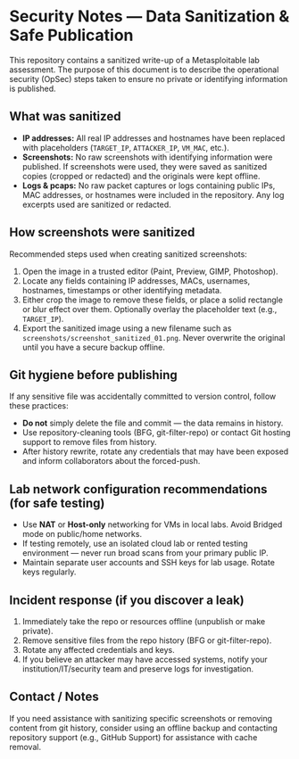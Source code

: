 # Security Notes — Data Sanitization & Safe Publication

This repository contains a sanitized write-up of a Metasploitable lab assessment. The purpose of this document is to describe the operational security (OpSec) steps taken to ensure no private or identifying information is published.

## What was sanitized
- **IP addresses:** All real IP addresses and hostnames have been replaced with placeholders (`TARGET_IP`, `ATTACKER_IP`, `VM_MAC`, etc.).  
- **Screenshots:** No raw screenshots with identifying information were published. If screenshots were used, they were saved as sanitized copies (cropped or redacted) and the originals were kept offline.  
- **Logs & pcaps:** No raw packet captures or logs containing public IPs, MAC addresses, or hostnames were included in the repository. Any log excerpts used are sanitized or redacted.

## How screenshots were sanitized
Recommended steps used when creating sanitized screenshots:
1. Open the image in a trusted editor (Paint, Preview, GIMP, Photoshop).  
2. Locate any fields containing IP addresses, MACs, usernames, hostnames, timestamps or other identifying metadata.  
3. Either crop the image to remove these fields, or place a solid rectangle or blur effect over them. Optionally overlay the placeholder text (e.g., `TARGET_IP`).  
4. Export the sanitized image using a new filename such as `screenshots/screenshot_sanitized_01.png`. Never overwrite the original until you have a secure backup offline.

## Git hygiene before publishing
If any sensitive file was accidentally committed to version control, follow these practices:
- **Do not** simply delete the file and commit — the data remains in history.  
- Use repository-cleaning tools (BFG, git-filter-repo) or contact Git hosting support to remove files from history.  
- After history rewrite, rotate any credentials that may have been exposed and inform collaborators about the forced-push.

## Lab network configuration recommendations (for safe testing)
- Use **NAT** or **Host-only** networking for VMs in local labs. Avoid Bridged mode on public/home networks.  
- If testing remotely, use an isolated cloud lab or rented testing environment — never run broad scans from your primary public IP.  
- Maintain separate user accounts and SSH keys for lab usage. Rotate keys regularly.

## Incident response (if you discover a leak)
1. Immediately take the repo or resources offline (unpublish or make private).  
2. Remove sensitive files from the repo history (BFG or git-filter-repo).  
3. Rotate any affected credentials and keys.  
4. If you believe an attacker may have accessed systems, notify your institution/IT/security team and preserve logs for investigation.

## Contact / Notes
If you need assistance with sanitizing specific screenshots or removing content from git history, consider using an offline backup and contacting repository support (e.g., GitHub Support) for assistance with cache removal.
